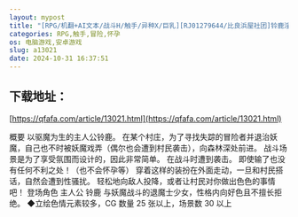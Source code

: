 ```yaml
---
layout: mypost
title: "[RPG/机翻+AI文本/战斗H/触手/异种X/巨乳][RJ01279644/比良浜屋社团]铃鹿淫斗录/スズカ淫闘録[Ver1.01+存档][PC+安卓/1.40G]"
categories: RPG,触手,冒险,怀孕
os: 电脑游戏,安卓游戏
slug: a13021
date: 2024-10-31 16:37:51
---
```


## 下载地址：

[https://qfafa.com/article/13021.html](https://qfafa.com/article/13021.html)

概要
以驱魔为生的主人公铃鹿。
在某个村庄，为了寻找失踪的冒险者并退治妖魔，自己也不时被妖魔戏弄（偶尔也会遭到村民袭击），向森林深处前进。
战斗场景是为了享受氛围而设计的，因此非常简单。
在战斗时遭到袭击。
即使输了也没有任何不利之处！（也不会怀孕等）
穿着这样的装扮在外面走动，一旦和村民搭话，自然会遭到性骚扰。
轻松地向敌人投降，或者让村民对你做出色色的事情吧！
登场角色
主人公 铃鹿
与妖魔战斗的退魔士少女，性格内向好色且不擅长拒绝。
◆立绘色情元素较多，CG 数量 25 张以上，场景数 30 以上